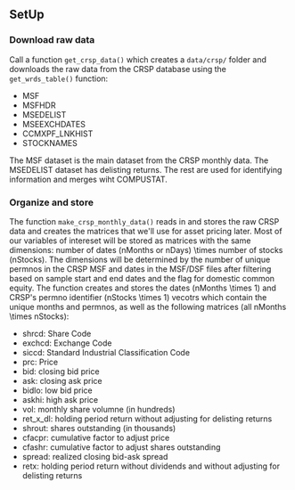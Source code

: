 

## SetUp

### Download raw data

Call a function `get_crsp_data()` which creates a `data/crsp/` folder and downloads the raw data from the CRSP database using the `get_wrds_table()` function:

- MSF
- MSFHDR
- MSEDELIST
- MSEEXCHDATES
- CCMXPF_LNKHIST
- STOCKNAMES

The MSF dataset is the main dataset from the CRSP monthly data. The MSEDELIST dataset has delisting returns. The rest are used for identifying information and merges wiht COMPUSTAT.

### Organize and store

The function `make_crsp_monthly_data()` reads in and stores the raw CRSP data and creates the matrices that we'll use for asset pricing later. Most of our variables of intereset will be stored as matrices with the same dimensions: number of dates (nMonths or nDays) \times number of stocks (nStocks). The dimensions will be determined by the number of unique permnos in the CRSP MSF and dates in the MSF/DSF files after filtering based on sample start and end dates and the flag for domestic common equity. The function creates and stores the dates (nMonths \times 1) and CRSP's permno identifier (nStocks \times 1) vecotrs which contain the unique months and permnos, as well as the following matrices (all nMonths \times nStocks):
- shrcd: Share Code
- exchcd: Exchange Code
- siccd: Standard Industrial Classification Code
- prc: Price 
- bid: closing bid price
- ask: closing ask price
- bidlo: low bid price
- askhi: high ask price
- vol: monthly share volumne (in hundreds)
- ret_x_dl: holding period return without adjusting for delisting returns
- shrout: shares outstanding (in thousands)
- cfacpr: cumulative factor to adjust price
- cfashr: cumulative factor to adjust shares outstanding
- spread: realized closing bid-ask spread
- retx: holding period return without dividends and without adjusting for delisting returns